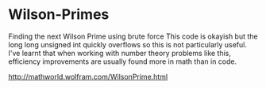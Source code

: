 # Wilson-Primes
Finding the next Wilson Prime using brute force
This code is okayish but the long long unsigned int quickly overflows so this is not particularly useful. I've learnt that when working with number theory problems like this, efficiency improvements are usually found more in math than in code.


http://mathworld.wolfram.com/WilsonPrime.html
